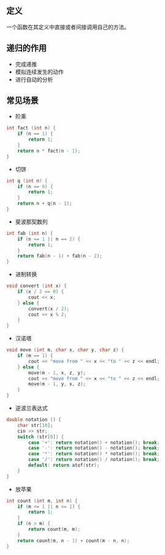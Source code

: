 ## 定义

一个函数在其定义中直接或者间接调用自己的方法。

## 递归的作用

- 完成递推
- 模拟连续发生的动作
- 进行自动的分析

## 常见场景

- 阶乘

```c++
int fact (int n) {
    if (n == 1) {
        return 1;
    }
    return n * fact(n - 1);
}
```

- 切饼

```c++
int q (int n) {
    if (n == 0) {
        return 1;
    }
    return n + q(n - 1);
}
```

- 斐波那契数列

```c++
int fab (int n) {
    if (n == 1 || n == 2) {
        return 1;
    }
    return fab(n - 1) + fab(n - 2);
}
```

- 进制转换

```c++
void convert (int x) {
    if (x / 2 == 0) {
        cout << x;
    } else {
        convert(x / 2);
        cout << x % 2;
    }
}
```

- 汉诺塔

```c++
void move (int m, char x, char y, char z) {
    if (m == 1) {
        cout << "move from " << x << "to " << z << endl;
    } else {
        move(m - 1, x, z, y);
        cout << "move from " << x << "to " << z << endl;
        move(m - 1, y, x, z);
    }
}
```

- 逆波兰表达式

```c++
double notation () {
    char str[10];
    cin >> str;
    switch (str[0]) {
        case '+': return notation() + notation(); break;
        case '-': return notation() - notation(); break;
        case '*': return notation() * notation(); break;
        case '/': return notation() / notation(); break;
        default: return atof(str);
    }
}
```

- 放苹果

```c++
int count (int m, int n) {
    if (m <= 1 || n <= 1) {
        return 1;
    }
    if (n > m) {
        return count(m, m);
    }
    return count(m, n - 1) + count(m - n, n);
}
```